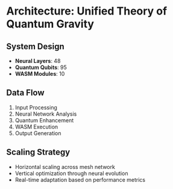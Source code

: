 # Architecture: Unified Theory of Quantum Gravity

## System Design
- **Neural Layers**: 48
- **Quantum Qubits**: 95
- **WASM Modules**: 10

## Data Flow
1. Input Processing
2. Neural Network Analysis
3. Quantum Enhancement
4. WASM Execution
5. Output Generation

## Scaling Strategy
- Horizontal scaling across mesh network
- Vertical optimization through neural evolution
- Real-time adaptation based on performance metrics
